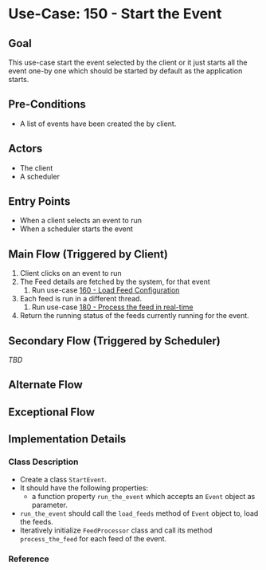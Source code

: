 # Use-Case: 150 - Start the Event

## Goal

This use-case start the event selected by the client or it just starts all the event one-by one which should be started by default as the application starts.

## Pre-Conditions

- A list of events have been created the by client.

## Actors
- The client
- A scheduler

## Entry Points
- When a client selects an event to run
- When a scheduler starts the event

## Main Flow (Triggered by Client)
1. Client clicks on an event to run 
2. The Feed details are fetched by the system, for that event
    1. Run use-case [160 - Load Feed Configuration](160-Load_Feed_Configuration.md)
3. Each feed is run in a different thread.
    1. Run use-case [180 - Process the feed in real-time](180-Process_the_feed_real-time.md)
4. Return the running status of the feeds currently running for the event.  

## Secondary Flow (Triggered by Scheduler)
*TBD*

## Alternate Flow

## Exceptional Flow

## Implementation Details
### Class Description
- Create a class `StartEvent`. 
- It should have the following properties:
    - a function property `run_the_event` which accepts an `Event` object as parameter.
- `run_the_event` should call the `load_feeds` method of `Event` object to, load the feeds.
- Iteratively initialize `FeedProcessor` class and call its method `process_the_feed` for each feed of the event.


### Reference

